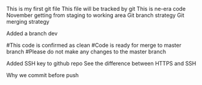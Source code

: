This is my first git file
This file will be tracked by git
This is ne-era code
November
getting from staging to working area
Git branch strategy
Git merging strategy




Added a branch dev


#This code is confirmed as clean
#Code is ready for merge to master branch
#Please do not make any changes to the master branch


Added SSH key to github repo
See the difference between HTTPS and SSH

Why we commit before push
